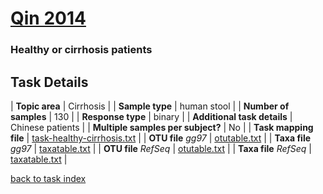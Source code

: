 # [Qin 2014]( ../docs/qin2014.html )
### Healthy or cirrhosis patients

## Task Details
| **Topic area**                | Cirrhosis                                                |
| **Sample type**               | human stool                                         |
| **Number of samples**         | 130                                         |
| **Response type**             | binary                                           |
| **Additional task details**   | Chinese patients                                  |
| **Multiple samples per subject?** | No |
| **Task mapping file**         | [task-healthy-cirrhosis.txt](../datasets/qin2014/task-healthy-cirrhosis.txt)                                 |
| **OTU file** *gg97*           | [otutable.txt](.NA)                             |
| **Taxa file** *gg97*          | [taxatable.txt](.NA)                          |
| **OTU file** *RefSeq*         | [otutable.txt](../datasets/qin2014/otutable.txt)                    |
| **Taxa file** *RefSeq*        | [taxatable.txt](../datasets/qin2014/taxatable.txt)                  |


[back to task index](../README.md)